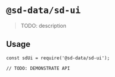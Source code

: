 # `@sd-data/sd-ui`

> TODO: description

## Usage

```
const sdUi = require('@sd-data/sd-ui');

// TODO: DEMONSTRATE API
```
